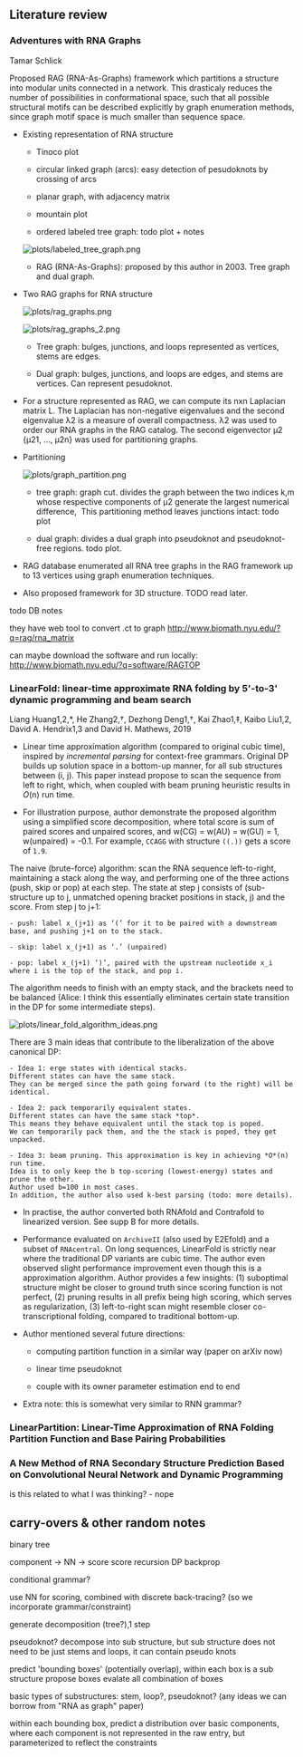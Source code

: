 


## Literature review

### ﻿Adventures with RNA Graphs

﻿Tamar Schlick

Proposed ﻿RAG (RNA-As-Graphs) framework which partitions a structure into modular units connected in a network.
This ﻿drasticaly reduces the number of possibilities in conformational space,
such that all possible structural motifs can be described explicitly by graph enumeration methods,
since ﻿graph motif space is much smaller than sequence space.

- Existing representation of RNA structure

    - ﻿Tinoco plot

    - circular linked graph (arcs): easy detection of pesudoknots by crossing of arcs

    - ﻿planar graph, with adjacency matrix

    - ﻿mountain plot

    - ﻿ordered labeled tree graph:
    todo plot + notes

    ![plots/labeled_tree_graph.png](plots/labeled_tree_graph.png)

    - ﻿RAG (RNA-As-Graphs): proposed by this author in 2003.
    Tree graph and dual graph.

- Two RAG graphs for RNA structure

    ![plots/rag_graphs.png](plots/rag_graphs.png)

    ![plots/rag_graphs_2.png](plots/rag_graphs_2.png)

    - Tree graph:
    ﻿bulges, junctions, and loops represented as vertices, stems are edges.

    - Dual graph:
    ﻿bulges, junctions, and loops are edges, and stems are vertices.
    Can represent pesudoknot.

- For a structure represented as RAG, we can compute its nxn Laplacian matrix L.
﻿The Laplacian has non-negative eigenvalues ﻿and the second eigenvalue λ2 is a measure of overall compactness.
λ2 was used to order our RNA graphs in the RAG catalog.
The second eigenvector μ2 {μ21, …, μ2n} was used for partitioning graphs.

- Partitioning

    ![plots/graph_partition.png](plots/graph_partition.png)

    - tree graph: graph cut.
    ﻿divides the graph between the two indices k,m whose respective components of μ2 generate the largest numerical difference,
﻿   This partitioning method leaves junctions intact: todo plot

    - dual graph:
    ﻿divides a dual graph into pseudoknot and pseudoknot-free regions.
    todo plot.

- RAG database ﻿enumerated all RNA tree graphs in the RAG framework up to 13 vertices using graph enumeration techniques.

- Also proposed framework for 3D structure. TODO read later.

todo DB notes

they have web tool to convert .ct to graph
http://www.biomath.nyu.edu/?q=rag/rna_matrix

can maybe download the software and run locally:
http://www.biomath.nyu.edu/?q=software/RAGTOP



### LinearFold: linear-time approximate RNA folding by 5'-to-3' dynamic programming and beam search

﻿Liang Huang1,2,*, He Zhang2,†, Dezhong Deng1,†, Kai Zhao1,‡, Kaibo Liu1,2, David A. Hendrix1,3 and David H. Mathews, 2019

- Linear time approximation algorithm (compared to original cubic time),
inspired by *﻿incremental parsing* for context-free grammars.
Original DP builds up solution space in a bottom-up manner, for all sub structures between (i, j).
This paper instead propose to scan the sequence from left to right, which, when coupled with
﻿beam pruning heuristic results in *O*(n) run time.

- For illustration purpose, author demonstrate the proposed algorithm using a simplified score decomposition,
where total score is sum of paired scores and unpaired scores, and
﻿w(CG) = w(AU) = w(GU) = 1, w(unpaired) = -0.1.
For example, `﻿CCAGG` with structure `﻿((.))` gets a score of ﻿`1.9`.

The naive (brute-force) algorithm: ﻿scan the RNA sequence left-to-right,
maintaining a stack along the way, and performing one of the three actions (push, skip or pop) at each step.
The state at step j consists of (sub-structure up to j, ﻿unmatched opening bracket positions in stack, j) and the score.
From step j to j+1:

    - push: ﻿label x_(j+1) as ‘(’ for it to be paired with a downstream base, and pushing j+1 on to the stack.

    - skip: ﻿label x_(j+1) as ‘.’ (unpaired)

    - ﻿pop: label x_(j+1) ‘)’, paired with the upstream nucleotide x_i where i is the top of the stack, and pop i.

The algorithm needs to finish with an empty stack, and the brackets need to be balanced
(Alice: I think this essentially eliminates certain state transition in the DP for some intermediate steps).


![plots/linear_fold_algorithm_ideas.png](plots/linear_fold_algorithm_ideas.png)

There are 3 main ideas that contribute to the liberalization of the above canonical DP:

    - ﻿Idea 1: erge states with identical stacks.
    Different states can have the same stack.
    They can be merged since the path going forward (to the right) will be identical.

    - ﻿Idea 2: pack temporarily equivalent states.
    Different states can have the same stack *top*.
    This means they behave equivalent until the stack top is poped.
    We can temporarily pack them, and the the stack is poped, they get unpacked.

    - Idea 3: ﻿beam pruning. This approximation is key in achieving *O*(n) run time.
    Idea is to only keep the b top-scoring (lowest-energy) states and prune the other.
    Author used b=100 in most cases.
    In addition, the author also used ﻿k-best parsing (todo: more details).


- In practise, the author converted both RNAfold and Contrafold to linearized version.
See supp B for more details.


- Performance evaluated on `﻿ArchiveII` (also used by E2Efold) and a subset of `﻿RNAcentral`.
On long sequences, LinearFold is strictly near where the traditional DP variants are cubic time.
The author even observed slight performance improvement even though this is a approximation algorithm.
Author provides a few insights:
(1) suboptimal structure might be closer to ground truth since scoring function is not perfect,
(2) pruning results in all prefix being high scoring, which serves as regularization,
(3) left-to-right scan might resemble closer co-transcriptional folding, compared to traditional bottom-up.

- Author mentioned several future directions:

    - computing partition function in a similar way (paper on arXiv now)

    - linear time pseudoknot

    - couple with its owner parameter estimation end to end

- Extra note: this is somewhat very similar to RNN grammar?


### LinearPartition: Linear-Time Approximation of RNA Folding Partition Function and Base Pairing Probabilities

### A New Method of RNA Secondary Structure Prediction Based on Convolutional Neural Network and Dynamic Programming

is this related to what I was thinking? - nope


## carry-overs & other random notes


binary tree

component -> NN -> score
score recursion DP
backprop


conditional grammar?

use NN for scoring, combined with discrete back-tracing? (so we incorporate grammar/constraint)

generate decomposition (tree?),1 step

pseudoknot? decompose into sub structure, but sub structure does
not need to be just stems and loops, it can contain pseudo knots

predict 'bounding boxes' (potentially overlap),
within each box is a sub structure
propose boxes
evalate all combination of boxes


basic types of substructures:
stem, loop?, pseudoknot? (any ideas we can borrow from "RNA as graph" paper)


within each bounding box, predict a distribution over basic components,
where each component is not represented in the raw entry,
but parameterized to reflect the constraints
